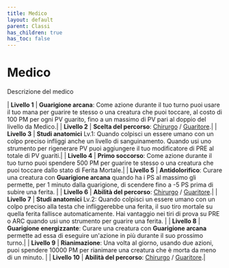 ```yaml
---
title: Medico
layout: default
parent: Classi
has_children: true
has_toc: false
---
```


# **Medico**

Descrizione del medico

| **Livello 1** | **Guarigione arcana**: Come azione durante il tuo turno puoi usare il tuo mana per guarire te stesso o una creatura che puoi toccare, al costo di 100 PM per ogni PV guarito, fino a un massimo di PV pari al doppio del livello da Medico.|
| **Livello 2** | **Scelta del percorso**: [Chirurgo](./surgeon) / [Guaritore](./healer).|
| **Livello 3** | **Studi anatomici** Lv.1: Quando colpisci un essere umano con un colpo preciso infliggi anche un livello di sanguinamento. Quando usi uno strumento per rigenerare PV puoi aggiungere il tuo modificatore di PRE al totale di PV guariti.|
| **Livello 4** | **Primo soccorso**: Come azione durante il tuo turno puoi spendere 500 PM per guarire te stesso o una creatura che puoi toccare dallo stato di Ferita Mortale.|
| **Livello 5** | **Antidolorifico**: Curare una creatura con **Guarigione arcana** quando ha i PS al massimo gli permette, per 1 minuto dalla guarigione, di scendere fino a -5 PS prima di subire una ferita. |
| **Livello 6** | **Abilità del percorso**: [Chirurgo](./surgeon) / [Guaritore](./healer).|
| **Livello 7** | **Studi anatomici** Lv.2: Quando colpisci un essere umano con un colpo preciso alla testa che infliggerebbe una ferita, il suo tiro mortale su quella ferita fallisce automaticamente. Hai vantaggio nei tiri di prova su PRE o ARC quando usi uno strumento per guarire una ferita. |
| **Livello 8** | **Guarigione energizzante**: Curare una creatura con **Guarigione arcana** permette ad essa di eseguire un'azione in più durante il suo prossimo turno.|
| **Livello 9** | **Rianimazione**: Una volta al giorno, usando due azioni, puoi spendere 10000 PM per rianimare una creatura che è morta da meno di un minuto. |
| **Livello 10** | **Abilità del percorso**: [Chirurgo](./surgeon) / [Guaritore](./healer).|